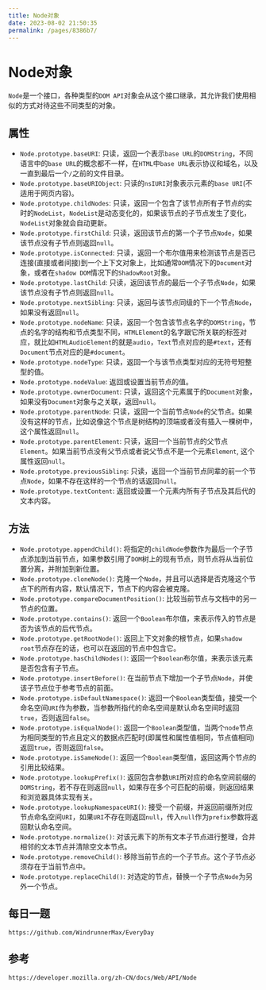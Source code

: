```yaml
---
title: Node对象
date: 2023-08-02 21:50:35
permalink: /pages/8386b7/
---
```

# Node对象
`Node`是一个接口，各种类型的`DOM API`对象会从这个接口继承，其允许我们使用相似的方式对待这些不同类型的对象。

## 属性
* `Node.prototype.baseURI`: 只读，返回一个表示`base URL`的`DOMString`，不同语言中的`base URL`的概念都不一样，在`HTML`中`base URL`表示协议和域名，以及一直到最后一个`/`之前的文件目录。
* `Node.prototype.baseURIObject`: 只读的`nsIURI`对象表示元素的`base URI`(不适用于网页内容)。
* `Node.prototype.childNodes`: 只读，返回一个包含了该节点所有子节点的实时的`NodeList`，`NodeList`是动态变化的，如果该节点的子节点发生了变化，`NodeList`对象就会自动更新。
* `Node.prototype.firstChild`: 只读，返回该节点的第一个子节点`Node`，如果该节点没有子节点则返回`null`。
* `Node.prototype.isConnected`: 只读，返回一个布尔值用来检测该节点是否已连接(直接或者间接)到一个上下文对象上，比如通常`DOM`情况下的`Document`对象，或者在`shadow DOM`情况下的`ShadowRoot`对象。
* `Node.prototype.lastChild`: 只读，返回该节点的最后一个子节点`Node`，如果该节点没有子节点则返回`null`。
* `Node.prototype.nextSibling`: 只读，返回与该节点同级的下一个节点`Node`，如果没有返回`null`。
* `Node.prototype.nodeName`: 只读，返回一个包含该节点名字的`DOMString`，节点的名字的结构和节点类型不同，`HTMLElement`的名字跟它所关联的标签对应，就比如`HTMLAudioElement`的就是`audio`，`Text`节点对应的是`#text`，还有`Document`节点对应的是`#document`。
* `Node.prototype.nodeType`: 只读，返回一个与该节点类型对应的无符号短整型的值。
* `Node.prototype.nodeValue`: 返回或设置当前节点的值。
* `Node.prototype.ownerDocument`: 只读，返回这个元素属于的`Document`对象，如果没有`Document`对象与之关联，返回`null`。
* `Node.prototype.parentNode`: 只读，返回一个当前节点`Node`的父节点。如果没有这样的节点，比如说像这个节点是树结构的顶端或者没有插入一棵树中， 这个属性返回`null`。
* `Node.prototype.parentElement`: 只读，返回一个当前节点的父节点`Element`。如果当前节点没有父节点或者说父节点不是一个元素`Element`, 这个属性返回`null`。
* `Node.prototype.previousSibling`: 只读，返回一个当前节点同辈的前一个节点`Node`，如果不存在这样的一个节点的话返回`null`。
* `Node.prototype.textContent`: 返回或设置一个元素内所有子节点及其后代的文本内容。

## 方法
* `Node.prototype.appendChild()`: 将指定的`childNode`参数作为最后一个子节点添加到当前节点，如果参数引用了`DOM`树上的现有节点，则节点将从当前位置分离，并附加到新位置。
* `Node.prototype.cloneNode()`: 克隆一个`Node`，并且可以选择是否克隆这个节点下的所有内容，默认情况下，节点下的内容会被克隆。
* `Node.prototype.compareDocumentPosition()`: 比较当前节点与文档中的另一节点的位置。
* `Node.prototype.contains()`: 返回一个`Boolean`布尔值，来表示传入的节点是否为该节点的后代节点。
* `Node.prototype.getRootNode()`: 返回上下文对象的根节点，如果`shadow root`节点存在的话，也可以在返回的节点中包含它。
* `Node.prototype.hasChildNodes()`: 返回一个`Boolean`布尔值，来表示该元素是否包含有子节点。
* `Node.prototype.insertBefore()`: 在当前节点下增加一个子节点`Node`，并使该子节点位于参考节点的前面。
* `Node.prototype.isDefaultNamespace()`: 返回一个`Boolean`类型值，接受一个命名空间`URI`作为参数，当参数所指代的命名空间是默认命名空间时返回`true`，否则返回`false`。
* `Node.prototype.isEqualNode()`: 返回一个`Boolean`类型值，当两个`node`节点为相同类型的节点且定义的数据点匹配时(即属性和属性值相同，节点值相同)返回`true`，否则返回`false`。
* `Node.prototype.isSameNode()`: 返回一个`Boolean`类型值，返回这两个节点的引用比较结果。
* `Node.prototype.lookupPrefix()`: 返回包含参数`URI`所对应的命名空间前缀的`DOMString`，若不存在则返回`null`，如果存在多个可匹配的前缀，则返回结果和浏览器具体实现有关。
* `Node.prototype.lookupNamespaceURI()`: 接受一个前缀，并返回前缀所对应节点命名空间`URI`，如果`URI`不存在则返回`null`，传入`null`作为`prefix`参数将返回默认命名空间。
* `Node.prototype.normalize()`: 对该元素下的所有文本子节点进行整理，合并相邻的文本节点并清除空文本节点。
* `Node.prototype.removeChild()`: 移除当前节点的一个子节点。这个子节点必须存在于当前节点中。
* `Node.prototype.replaceChild()`: 对选定的节点，替换一个子节点`Node`为另外一个节点。

## 每日一题

```
https://github.com/WindrunnerMax/EveryDay
```

## 参考

```
https://developer.mozilla.org/zh-CN/docs/Web/API/Node
```

